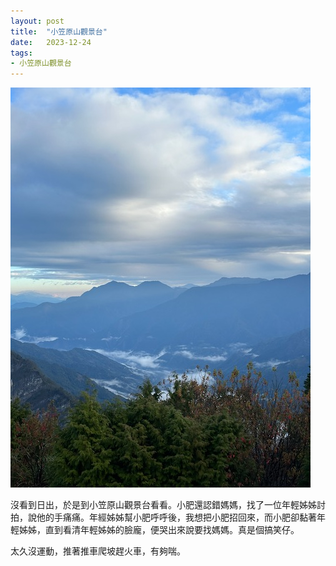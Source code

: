 ```yaml
---
layout: post
title:  "小笠原山觀景台"
date:   2023-12-24
tags:
- 小笠原山觀景台
---
```

![小笠原山觀景台](/media/2023-12-24-小笠原山觀景台.jpeg)

沒看到日出，於是到小笠原山觀景台看看。小肥還認錯媽媽，找了一位年輕姊姊討拍，說他的手痛痛。年經姊姊幫小肥呼呼後，我想把小肥招回來，而小肥卻黏著年輕姊姊，直到看清年輕姊姊的臉龐，便哭出來說要找媽媽。真是個搞笑仔。

太久沒運動，推著推車爬坡趕火車，有夠喘。